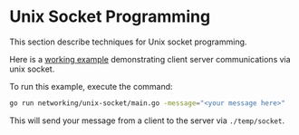 # Unix Socket Programming

This section describe techniques for Unix socket programming.

Here is a [working example](./main.go) demonstrating client server communications via unix socket. 

To run this example, execute the command:
```bash
go run networking/unix-socket/main.go -message="<your message here>"
```

This will send your message from a client to the server via `./temp/socket`.